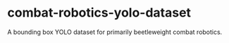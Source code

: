 # combat-robotics-yolo-dataset
A bounding box YOLO dataset for primarily beetleweight combat robotics.
